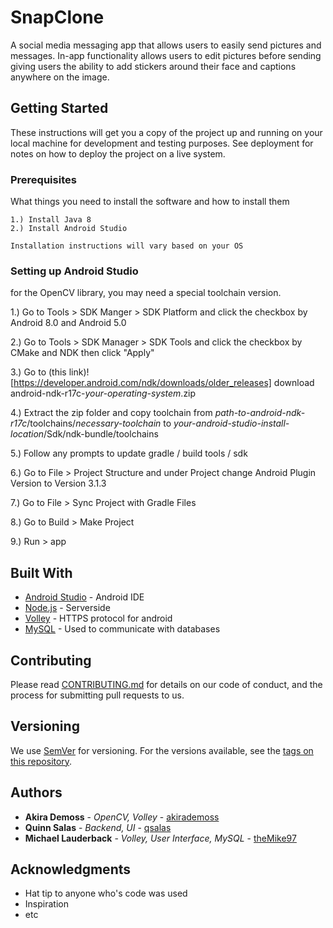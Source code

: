 # SnapClone

A social media messaging app that allows users to easily send pictures and messages. In-app functionality allows users to edit pictures before sending giving users the ability to add stickers around their face and captions anywhere on the image.

## Getting Started

These instructions will get you a copy of the project up and running on your local machine for development and testing purposes. See deployment for notes on how to deploy the project on a live system.

### Prerequisites

What things you need to install the software and how to install them

```
1.) Install Java 8
2.) Install Android Studio 

Installation instructions will vary based on your OS

```

### Setting up Android Studio

for the OpenCV library, you may need a special toolchain version.

1.) Go to Tools > SDK Manger > SDK Platform and click the checkbox by Android 8.0 and Android 5.0

2.) Go to Tools > SDK Manager > SDK Tools and click the checkbox by CMake and NDK then click "Apply"

3.) Go to (this link)![https://developer.android.com/ndk/downloads/older_releases] download android-ndk-r17c-*your-operating-system*.zip

4.) Extract the zip folder and copy toolchain from *path-to-android-ndk-r17c*/toolchains/*necessary-toolchain* to *your-android-studio-install-location*/Sdk/ndk-bundle/toolchains

5.) Follow any prompts to update gradle / build tools / sdk

6.) Go to File > Project Structure and under Project change Android Plugin Version to Version 3.1.3

7.) Go to File > Sync Project with Gradle Files

8.) Go to Build > Make Project

9.) Run > app


## Built With

* [Android Studio](https://developer.android.com/studio/) - Android IDE
* [Node.js](https://nodejs.org/en/) - Serverside
* [Volley](https://developer.android.com/training/volley/) - HTTPS protocol for android
* [MySQL](https://www.mysql.com/) - Used to communicate with databases

## Contributing

Please read [CONTRIBUTING.md](https://gist.github.com/PurpleBooth/b24679402957c63ec426) for details on our code of conduct, and the process for submitting pull requests to us.

## Versioning

We use [SemVer](http://semver.org/) for versioning. For the versions available, see the [tags on this repository](https://github.com/your/project/tags).

## Authors

* **Akira Demoss** - _OpenCV, Volley_ - [akirademoss](https://github.com/akirademoss)
* **Quinn Salas** - _Backend, UI_ - [qsalas](https://github.com/qsalas)
* **Michael Lauderback** - _Volley, User Interface, MySQL_ - [theMike97](https://github.com/theMike97)


## Acknowledgments

* Hat tip to anyone who's code was used
* Inspiration
* etc
